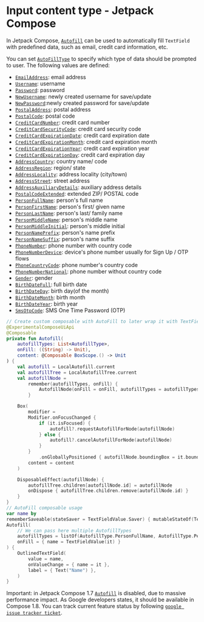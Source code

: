 # Input content type - Jetpack Compose

In Jetpack Compose, [`Autofill`](https://developer.android.com/reference/kotlin/androidx/compose/ui/autofill/Autofill) can be used to automatically fill `TextField` with predefined data, such as email, credit card information, etc.

You can set [`AutoFillType`](https://developer.android.com/reference/kotlin/androidx/compose/ui/autofill/AutofillType) to specify which type of data should be prompted to user. The following values are defined:

- [`EmailAddress`](https://developer.android.com/reference/kotlin/androidx/compose/ui/autofill/AutofillType#EmailAddress): email address
- [`Username`](https://developer.android.com/reference/kotlin/androidx/compose/ui/autofill/AutofillType#Username): username
- [`Password`](https://developer.android.com/reference/kotlin/androidx/compose/ui/autofill/AutofillType#Password): password
- [`NewUsername`](https://developer.android.com/reference/kotlin/androidx/compose/ui/autofill/AutofillType#NewUsername): newly created username for save/update
- [`NewPassword`](https://developer.android.com/reference/kotlin/androidx/compose/ui/autofill/AutofillType#NewPassword):newly created password for save/update
- [`PostalAddress`](https://developer.android.com/reference/kotlin/androidx/compose/ui/autofill/AutofillType#PostalAddress): postal address
- [`PostalCode`](https://developer.android.com/reference/kotlin/androidx/compose/ui/autofill/AutofillType#PostalCode): postal code
- [`CreditCardNumber`](https://developer.android.com/reference/kotlin/androidx/compose/ui/autofill/AutofillType#CreditCardNumber): credit card number
- [`CreditCardSecurityCode`](https://developer.android.com/reference/kotlin/androidx/compose/ui/autofill/AutofillType#CreditCardSecurityCode): credit card security code
- [`CreditCardExpirationDate`](https://developer.android.com/reference/kotlin/androidx/compose/ui/autofill/AutofillType#CreditCardExpirationDate): credit card expiration date
- [`CreditCardExpirationMonth`](https://developer.android.com/reference/kotlin/androidx/compose/ui/autofill/AutofillType#CreditCardExpirationMonth): credit card expiration month
- [`CreditCardExpirationYear`](https://developer.android.com/reference/kotlin/androidx/compose/ui/autofill/AutofillType#CreditCardExpirationYear): credit card expiration year
- [`CreditCardExpirationDay`](https://developer.android.com/reference/kotlin/androidx/compose/ui/autofill/AutofillType#CreditCardExpirationDay): credit card expiration day
- [`AddressCountry`](https://developer.android.com/reference/kotlin/androidx/compose/ui/autofill/AutofillType#AddressCountry): country name/ code
- [`AddressRegion`](https://developer.android.com/reference/kotlin/androidx/compose/ui/autofill/AutofillType#AddressRegion): region/ state
- [`AddressLocality`](https://developer.android.com/reference/kotlin/androidx/compose/ui/autofill/AutofillType#AddressLocality): address locality (city/town)
- [`AddressStreet`](https://developer.android.com/reference/kotlin/androidx/compose/ui/autofill/AutofillType#AddressStreet): street address
- [`AddressAuxiliaryDetails`](https://developer.android.com/reference/kotlin/androidx/compose/ui/autofill/AutofillType#AddressAuxiliaryDetails): auxiliary address details
- [`PostalCodeExtended`](https://developer.android.com/reference/kotlin/androidx/compose/ui/autofill/AutofillType#PostalCodeExtended): extended ZIP/ POSTAL code
- [`PersonFullName`](https://developer.android.com/reference/kotlin/androidx/compose/ui/autofill/AutofillType#PersonFullName): person's full name
- [`PersonFirstName`](https://developer.android.com/reference/kotlin/androidx/compose/ui/autofill/AutofillType#PersonFirstName): person's first/ given name
- [`PersonLastName`](https://developer.android.com/reference/kotlin/androidx/compose/ui/autofill/AutofillType#PersonLastName): person's last/ family name
- [`PersonMiddleName`](https://developer.android.com/reference/kotlin/androidx/compose/ui/autofill/AutofillType#PersonMiddleName): person's middle name
- [`PersonMiddleInitial`](https://developer.android.com/reference/kotlin/androidx/compose/ui/autofill/AutofillType#PersonMiddleInitial): person's middle initial
- [`PersonNamePrefix`](https://developer.android.com/reference/kotlin/androidx/compose/ui/autofill/AutofillType#PersonNamePrefix): person's name prefix
- [`PersonNameSuffix`](https://developer.android.com/reference/kotlin/androidx/compose/ui/autofill/AutofillType#PersonNameSuffix): person's name suffix
- [`PhoneNumber`](https://developer.android.com/reference/kotlin/androidx/compose/ui/autofill/AutofillType#PhoneNumber): phone number with country code
- [`PhoneNumberDevice`](https://developer.android.com/reference/kotlin/androidx/compose/ui/autofill/AutofillType#PhoneNumberDevice): device's phone number usually for Sign Up / OTP flows
- [`PhoneCountryCode`](https://developer.android.com/reference/kotlin/androidx/compose/ui/autofill/AutofillType#PhoneCountryCode): phone number's country code
- [`PhoneNumberNational`](https://developer.android.com/reference/kotlin/androidx/compose/ui/autofill/AutofillType#PhoneNumberNational): phone number without country code
- [`Gender`](https://developer.android.com/reference/kotlin/androidx/compose/ui/autofill/AutofillType#Gender): gender
- [`BirthDateFull`](https://developer.android.com/reference/kotlin/androidx/compose/ui/autofill/AutofillType#BirthDateFull): full birth date
- [`BirthDateDay`](https://developer.android.com/reference/kotlin/androidx/compose/ui/autofill/AutofillType#BirthDateDay): birth day(of the month)
- [`BirthDateMonth`](https://developer.android.com/reference/kotlin/androidx/compose/ui/autofill/AutofillType#BirthDateMonth): birth month
- [`BirthDateYear`](https://developer.android.com/reference/kotlin/androidx/compose/ui/autofill/AutofillType#BirthDateYear): birth year
- [`SmsOtpCode`](https://developer.android.com/reference/kotlin/androidx/compose/ui/autofill/AutofillType#SmsOtpCode): SMS One Time Password (OTP)

```kotlin
// Create custom composable with AutoFill to later wrap it with TextField
@ExperimentalComposeUiApi
@Composable
private fun Autofill(
    autofillTypes: List<AutofillType>,
    onFill: ((String) -> Unit),
    content: @Composable BoxScope.() -> Unit
) {
    val autofill = LocalAutofill.current
    val autofillTree = LocalAutofillTree.current
    val autofillNode =
        remember(autofillTypes, onFill) {
            AutofillNode(onFill = onFill, autofillTypes = autofillTypes)
        }

    Box(
        modifier =
        Modifier.onFocusChanged {
            if (it.isFocused) {
                autofill?.requestAutofillForNode(autofillNode)
            } else {
                autofill?.cancelAutofillForNode(autofillNode)
            }
        }
            .onGloballyPositioned { autofillNode.boundingBox = it.boundsInWindow() },
        content = content
    )

    DisposableEffect(autofillNode) {
        autofillTree.children[autofillNode.id] = autofillNode
        onDispose { autofillTree.children.remove(autofillNode.id) }
    }
}
// AutoFill composable usage
var name by
rememberSaveable(stateSaver = TextFieldValue.Saver) { mutableStateOf(TextFieldValue("")) }
Autofill(
    // We can pass here multiple AutofillTypes
    autofillTypes = listOf(AutofillType.PersonFullName, AutofillType.PersonLastName),
    onFill = { name = TextFieldValue(it) }
) {
    OutlinedTextField(
        value = name,
        onValueChange = { name = it },
        label = { Text("Name") },
    )
}
```

Important: in Jetpack Compose 1.7 [`Autofill`](https://developer.android.com/reference/kotlin/androidx/compose/ui/autofill/Autofill) is disabled, due to massive performance impact. As Google developers states, it should be available in Compose 1.8. You can track current feature status by following [`google issue tracker ticket`](https://issuetracker.google.com/issues/176949051#comment31).
